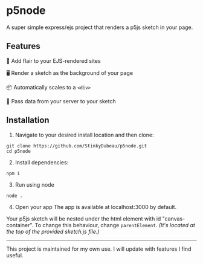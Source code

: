 # p5node

A super simple express/ejs project that renders a p5js sketch in your page.

## Features

🌠 Add flair to your EJS-rendered sites

🖥️ Render a sketch as the background of your page

📦 Automatically scales to a `<div>`

💾 Pass data from your server to your sketch


## Installation
1. Navigate to your desired install location and then clone:

```
git clone https://github.com/StinkyDubeau/p5node.git
cd p5node
```

2. Install dependencies:

```
npm i
```

3. Run using node

```
node .
```
4. Open your app 
The app is available at localhost:3000 by default.

Your p5js sketch will be nested under the html element with id "canvas-container". To change this behaviour, change `parentElement`. *(It's located at the top of the provided sketch.js file.)*

---

This project is maintained for my own use. I will update with features I find useful.
